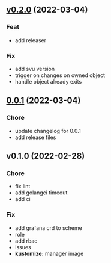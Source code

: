 
<a name="v0.2.0"></a>
## [v0.2.0](https://github.com/snapp-incubator/event-exporter/compare/0.0.1...v0.2.0) (2022-03-04)

### Feat

* add releaser

### Fix

* add svu version
* trigger on changes on owned object
* handle object already exits


<a name="0.0.1"></a>
## [0.0.1](https://github.com/snapp-incubator/event-exporter/compare/v0.1.0...0.0.1) (2022-03-04)

### Chore

* update changelog for 0.0.1
* add release files


<a name="v0.1.0"></a>
## v0.1.0 (2022-02-28)

### Chore

* fix lint
* add golangci timeout
* add ci

### Fix

* add grafana crd to scheme
* role
* add rbac
* issues
* **kustomize:** manager image

